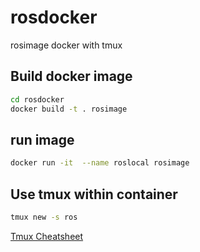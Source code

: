 # rosdocker
rosimage docker with tmux

## Build docker image
```bash
cd rosdocker
docker build -t . rosimage
```

## run image
```bash
docker run -it  --name roslocal rosimage
```

## Use tmux within container
```bash
tmux new -s ros
```
[Tmux Cheatsheet](https://tmuxcheatsheet.com)

